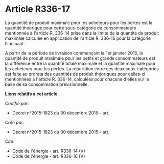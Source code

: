 # Article R336-17

La quantité de produit maximale pour les acheteurs pour les pertes est la quantité théorique pour cette sous-catégorie de
consommateurs mentionnée à l'article R. 336-14 prise dans la limite de la quantité de produit maximale calculée en
application de l'article R. 336-16 pour la catégorie l'incluant. 

A partir de la période de livraison commençant le 1er janvier 2016, la quantité de produit maximale pour les petits et grands
consommateurs est la différence entre la quantité totale maximale et la quantité maximale pour les acheteurs pour les pertes.
La répartition entre ces deux sous-catégories est faite au prorata des quantités de produit théoriques pour celles-ci
mentionnées à l'article R. 336-14, calculées pour chacune d'elles sur la base de sa consommation prévisionnelle.

**Liens relatifs à cet article**

_Codifié par_:

  - Décret n°2015-1823 du 30 décembre 2015 - art.

_Créé par_:

  - Décret n°2015-1823 du 30 décembre 2015 - art.

_Cite_:

  - Code de l'énergie - art. R336-14 (V)
  - Code de l'énergie - art. R336-16 (V)
